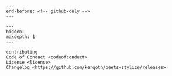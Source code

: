 ```{include} ../README.md
---
end-before: <!-- github-only -->
---
```

<!-- markdownlint-disable MD053 -->

[license]: license
[contributor guide]: contributing
[contributor covenant]: codeofconduct
[album listing]: images/album_listing.png
[track listing]: images/track_listing.png
[nocolor listing]: images/nocolor_listing.png
[link listing]: images/link_listing.png

```{toctree}
---
hidden:
maxdepth: 1
---

contributing
Code of Conduct <codeofconduct>
License <license>
Changelog <https://github.com/kergoth/beets-stylize/releases>
```
